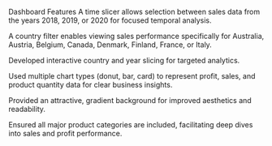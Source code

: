 Dashboard Features
A time slicer allows selection between sales data from the years 2018, 2019, or 2020 for focused temporal analysis.

A country filter enables viewing sales performance specifically for Australia, Austria, Belgium, Canada, Denmark, Finland, France, or Italy.


Developed interactive country and year slicing for targeted analytics.

Used multiple chart types (donut, bar, card) to represent profit, sales, and product quantity data for clear business insights.

Provided an attractive, gradient background for improved aesthetics and readability.

Ensured all major product categories are included, facilitating deep dives into sales and profit performance.

